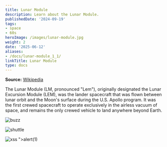 ```yaml
---
title: Lunar Module
description: Learn about the Lunar Module.
publishedDate: '2024-09-19'
tags:
- space
- 60s
heroImage: /images/lunar-module.jpg
weight: 2
date: '2025-06-12'
aliases:
- /docs/lunar-module_1_1/
linkTitle: Lunar Module
type: docs
---
```


**Source:** [Wikipedia](https://en.wikipedia.org/wiki/Apollo_Lunar_Module)

The Lunar Module (LM, pronounced "Lem"), originally designated the Lunar Excursion Module (LEM), was the lander spacecraft that was flown between lunar orbit and the Moon's surface during the U.S. Apollo program. It was the first crewed spacecraft to operate exclusively in the airless vacuum of space, and remains the only crewed vehicle to land anywhere beyond Earth.

![buzz](/buzz.jpg)

![shuttle](shuttle.jpg)

![xss "><script>alert(1)</script>](./shuttle.jpg)
